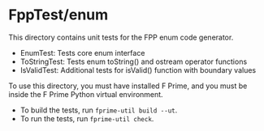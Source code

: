 # FppTest/enum

This directory contains unit tests for the FPP enum code generator.

* EnumTest: Tests core enum interface
* ToStringTest: Tests enum toString() and ostream operator functions
* IsValidTest: Additional tests for isValid() function with boundary values

To use this directory, you must have installed F Prime, and you must be inside 
the F Prime Python virtual environment.

* To build the tests, run `fprime-util build --ut`.
* To run the tests, run `fprime-util check`.
